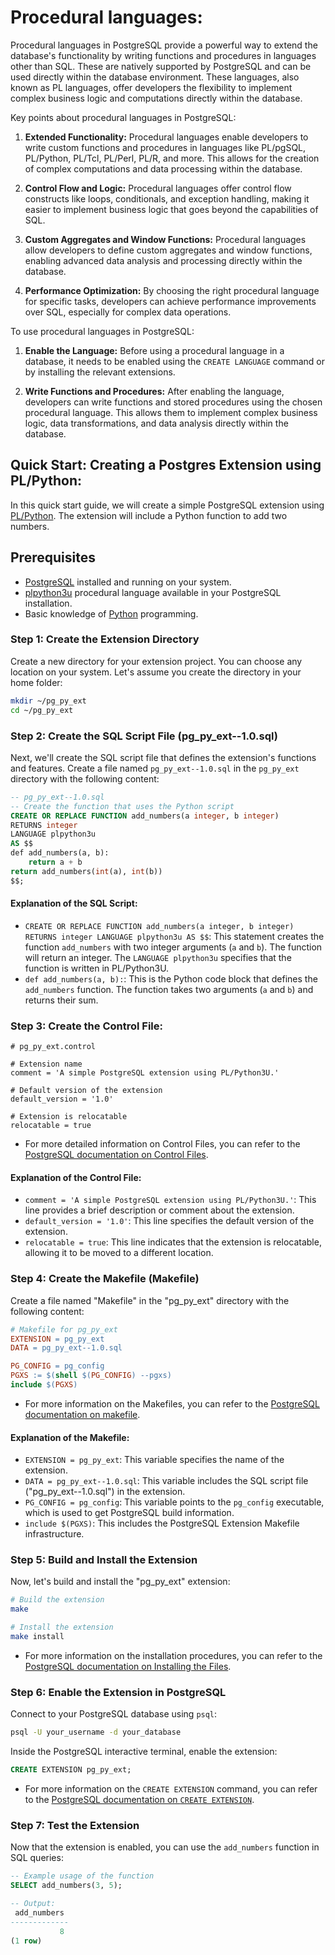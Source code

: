 # Procedural languages:
Procedural languages in PostgreSQL provide a powerful way to extend the database's functionality by writing functions and procedures in languages other than SQL. These are natively supported by PostgreSQL and can be used directly within the database environment. These languages, also known as PL languages, offer developers the flexibility to implement complex business logic and computations directly within the database.

Key points about procedural languages in PostgreSQL:

1. **Extended Functionality:** Procedural languages enable developers to write custom functions and procedures in languages like PL/pgSQL, PL/Python, PL/Tcl, PL/Perl, PL/R, and more. This allows for the creation of complex computations and data processing within the database.

2. **Control Flow and Logic:** Procedural languages offer control flow constructs like loops, conditionals, and exception handling, making it easier to implement business logic that goes beyond the capabilities of SQL.

3. **Custom Aggregates and Window Functions:** Procedural languages allow developers to define custom aggregates and window functions, enabling advanced data analysis and processing directly within the database.

4. **Performance Optimization:** By choosing the right procedural language for specific tasks, developers can achieve performance improvements over SQL, especially for complex data operations.

To use procedural languages in PostgreSQL:

1. **Enable the Language:** Before using a procedural language in a database, it needs to be enabled using the `CREATE LANGUAGE` command or by installing the relevant extensions.

2. **Write Functions and Procedures:** After enabling the language, developers can write functions and stored procedures using the chosen procedural language. This allows them to implement complex business logic, data transformations, and data analysis directly within the database.

## Quick Start: Creating a Postgres Extension using PL/Python:

In this quick start guide, we will create a simple PostgreSQL extension using [PL/Python](https://www.postgresql.org/docs/current/plpython.html). The extension will include a Python function to add two numbers.

## Prerequisites

- [PostgreSQL](https://www.postgresql.org/download/) installed and running on your system.
- [plpython3u]((https://www.postgresql.org/docs/current/plpython.html)) procedural language available in your PostgreSQL installation.
- Basic knowledge of [Python](https://www.python.org) programming.

### Step 1: Create the Extension Directory

Create a new directory for your extension project. You can choose any location on your system. Let's assume you create the directory in your home folder:

```bash
mkdir ~/pg_py_ext
cd ~/pg_py_ext
```

### Step 2: Create the SQL Script File (pg_py_ext--1.0.sql)

Next, we'll create the SQL script file that defines the extension's functions and features. Create a file named `pg_py_ext--1.0.sql` in the `pg_py_ext` directory with the following content:

```sql
-- pg_py_ext--1.0.sql
-- Create the function that uses the Python script
CREATE OR REPLACE FUNCTION add_numbers(a integer, b integer)
RETURNS integer
LANGUAGE plpython3u
AS $$
def add_numbers(a, b):
    return a + b
return add_numbers(int(a), int(b))
$$;
```

#### Explanation of the SQL Script:
- `CREATE OR REPLACE FUNCTION add_numbers(a integer, b integer) RETURNS integer LANGUAGE plpython3u AS $$`: This statement creates the function `add_numbers` with two integer arguments (`a` and `b`). The function will return an integer. The `LANGUAGE plpython3u` specifies that the function is written in PL/Python3U.
- `def add_numbers(a, b):`: This is the Python code block that defines the `add_numbers` function. The function takes two arguments (`a` and `b`) and returns their sum.

### Step 3: Create the Control File:
```control
# pg_py_ext.control

# Extension name
comment = 'A simple PostgreSQL extension using PL/Python3U.'

# Default version of the extension
default_version = '1.0'

# Extension is relocatable
relocatable = true
```
- For more detailed information on Control Files, you can refer to the [PostgreSQL documentation on Control Files](https://www.postgresql.org/docs/current/extend-extensions.html#id-1.8.3.20.11).

#### Explanation of the Control File:
- `comment = 'A simple PostgreSQL extension using PL/Python3U.'`: This line provides a brief description or comment about the extension.
- `default_version = '1.0'`: This line specifies the default version of the extension.
- `relocatable = true`: This line indicates that the extension is relocatable, allowing it to be moved to a different location.

### Step 4: Create the Makefile (Makefile)

Create a file named "Makefile" in the "pg_py_ext" directory with the following content:

```makefile
# Makefile for pg_py_ext
EXTENSION = pg_py_ext
DATA = pg_py_ext--1.0.sql

PG_CONFIG = pg_config
PGXS := $(shell $(PG_CONFIG) --pgxs)
include $(PGXS)
```

- For more information on the Makefiles, you can refer to the [PostgreSQL documentation on makefile](https://www.postgresql.org/docs/15/extend-pgxs.html).

#### Explanation of the Makefile:
- `EXTENSION = pg_py_ext`: This variable specifies the name of the extension.
- `DATA = pg_py_ext--1.0.sql`: This variable includes the SQL script file ("pg_py_ext--1.0.sql") in the extension.
- `PG_CONFIG = pg_config`: This variable points to the `pg_config` executable, which is used to get PostgreSQL build information.
- `include $(PGXS)`: This includes the PostgreSQL Extension Makefile infrastructure.

### Step 5: Build and Install the Extension

Now, let's build and install the "pg_py_ext" extension:

```bash
# Build the extension
make

# Install the extension
make install
```

- For more information on the installation procedures, you can refer to the [PostgreSQL documentation on Installing the Files](https://www.postgresql.org/docs/current/install-procedure.html#INSTALL).

### Step 6: Enable the Extension in PostgreSQL

Connect to your PostgreSQL database using `psql`:

```bash
psql -U your_username -d your_database
```

Inside the PostgreSQL interactive terminal, enable the extension:

```sql
CREATE EXTENSION pg_py_ext;
```
- For more information on the `CREATE EXTENSION` command, you can refer to the [PostgreSQL documentation on `CREATE EXTENSION`](https://www.postgresql.org/docs/current/sql-createextension.html).
 
### Step 7: Test the Extension

Now that the extension is enabled, you can use the `add_numbers` function in SQL queries:

```sql
-- Example usage of the function
SELECT add_numbers(3, 5);

-- Output:
 add_numbers
-------------
           8
(1 row)
```
